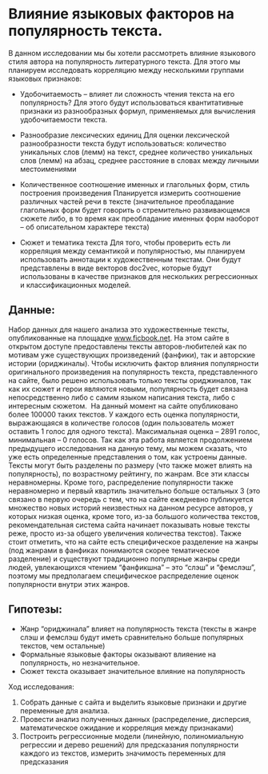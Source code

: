 # Влияние языковых факторов на популярность текста.

В данном исследовании мы бы хотели рассмотреть влияние языкового стиля автора на популярность литературного текста. Для этого мы планируем исследовать корреляцию между несколькими группами языковых признаков:

* Удобочитаемость – влияет ли сложность чтения текста на его популярность?
Для этого будут использоваться квантитативные признаки из разнообразных формул, применяемых для вычисления удобочитаемости текста. 

* Разнообразие лексических единиц 
Для оценки лексической разнообразности текста будут использоваться:
количество уникальных слов (лемм) на текст, среднее количество уникальных слов (лемм) на абзац, среднее расстояние в словах между личными местоимениями

* Количественное соотношение именных и глагольных форм, стиль построения произведения
Планируется измерить соотношение различных частей речи в  тексте (значительное преобладание глагольных форм будет говорить о стремительно развивающемся сюжете либо, в то время как преобладание именных форм наоборот – об описательном характере текста) 

* Сюжет и тематика текста
Для того, чтобы проверить есть ли корреляция между семантикой и популярностью, мы планируем использовать аннотации к художественным текстам. Они будут представлены в виде векторов doc2vec, которые будут использованы в качестве признаков для нескольких регрессионных и классификационных моделей.

## Данные: 

Набор данных для нашего анализа это художественные тексты, опубликованные на площадке www.ficbook.net. На этом сайте в открытом доступе предоставлены тексты авторов-любителей как по мотивам уже существующих произведений (фанфики), так и авторские истории (ориджиналы). Чтобы исключить фактор влияния популярности оригинального произведения на популярность текста, представленного на сайте, было решено использовать только тексты ориджиналов, так как их сюжет и герои являются новыми, популярность будет связана непосредственно либо с самим языком написания текста, либо с интересным сюжетом.  На данный момент на сайте опубликовано более 100000 таких текстов. У каждого есть оценка популярности, выражающаяся в количестве голосов (один пользователь может оставить 1 голос для одного текста). Максимальная оценка – 2891 голос, минимальная – 0 голосов. Так как эта работа является продолжением предыдущего исследования на данную тему, мы можем сказать, что уже есть определенные представления о том, как устроены данные. 
Тексты могут быть разделены по размеру (что также может влиять на популярность), по возрастному рейтингу, по жанрам. Все эти классы неравномерны. Кроме того, распределение популярности также неравномерно и первый квартиль значительно больше остальных 3 (это связано в первую очередь с тем, что на сайте ежедневно публикуется множество новых историй неизвестных на данном ресурсе авторов, у которых низкая оценка, кроме того, из-за большого количества текстов, рекомендательная система сайта начинает показывать новые тексты реже, просто из-за общего увеличения количества текстов).
Также стоит отметить, что на сайте есть специфическое разделение на жанры (под жанрами в фанфиках понимаются скорее тематическое разделение) и существуют традиционно популярные жанры среди людей, увлекающихся чтением “фанфикшна” – это “слэш” и “фемслэш”, поэтому мы предполагаем специфическое распределение оценок популярности внутри этих жанров. 

## Гипотезы:

* Жанр “ориджинала” влияет на популярность текста (тексты в жанре слэш и фемслэш будут иметь сравнительно больше популярных текстов, чем остальные)
* Формальные языковые факторы оказывают влияение на популярность, но незначительное.
* Сюжет текста оказывает значительное влияние на популярность

Ход исследования:

1. Собрать данные с сайта и выделить языковые признаки и другие переменные для анализа.
2. Провести анализ полученных данных (распределение, дисперсия, математическое ожидание и корреляция между признаками)
3. Построить регрессионные модели (линейную, полиномиальную регрессии и дерево решений) для предсказания популярности каждого из текстов, измерить значимость переменных для предсказания
